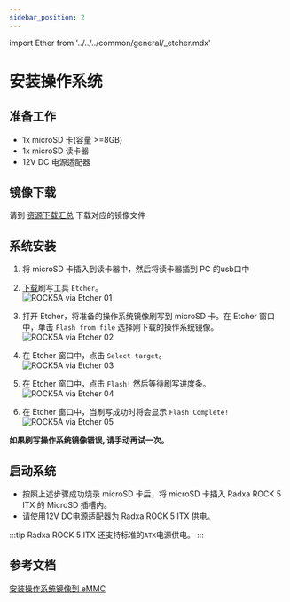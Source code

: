 ```yaml
---
sidebar_position: 2
---
```


import Ether from '../../../common/general/\_etcher.mdx'

# 安装操作系统

## 准备工作

- 1x microSD 卡(容量 >=8GB)
- 1x microSD 读卡器
- 12V DC 电源适配器

## 镜像下载

请到 [资源下载汇总](/rock5/rock5itx/getting-started/download.md) 下载对应的镜像文件

## 系统安装

1. 将 microSD 卡插入到读卡器中，然后将读卡器插到 PC 的usb口中

2. [下载](https://etcher.balena.io/)刷写工具 `Etcher`。  
   ![ROCK5A via Etcher 01](/img/rock5a/rock5a-etcher.webp)

3. 打开 Etcher，将准备的操作系统镜像刷写到 microSD 卡。在 Etcher 窗口中，单击 `Flash from file` 选择刚下载的操作系统镜像。  
   ![ROCK5A via Etcher 02](/img/rock5a/rock5a-etcher-1.webp)

4. 在 Etcher 窗口中，点击 `Select target`。  
   ![ROCK5A via Etcher 03](/img/rock5a/rock5a-etcher-2.webp)

5. 在 Etcher 窗口中，点击 `Flash!` 然后等待刷写进度条。  
   ![ROCK5A via Etcher 04](/img/rock5a/rock5a-etcher-3.webp)

6. 在 Etcher 窗口中，当刷写成功时将会显示 `Flash Complete!`  
   ![ROCK5A via Etcher 05](/img/rock5a/rock5a-etcher-4.webp)

**如果刷写操作系统镜像错误, 请手动再试一次。**

## 启动系统

- 按照上述步骤成功烧录 microSD 卡后，将 microSD 卡插入 Radxa ROCK 5 ITX 的 MicroSD 插槽内。
- 请使用12V DC电源适配器为 Radxa ROCK 5 ITX 供电。

:::tip
Radxa ROCK 5 ITX 还支持标准的`ATX`电源供电。
:::

## 参考文档

[安装操作系统镜像到 eMMC](/rock5/rock5itx/low-level-dev/install-os-on-emmc.md)
